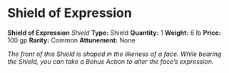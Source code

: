 # Shield of Expression

**Shield of Expression**
_Shield_
**Type:** Shield
**Quantity:** 1
**Weight:** 6 lb
**Price:** 100 gp
**Rarity:** Common
**Attunement:** None

*The front of this Shield is shaped in the likeness of a face. While bearing the Shield, you can take a Bonus Action to alter the face’s expression.*
